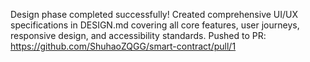 Design phase completed successfully! Created comprehensive UI/UX specifications in DESIGN.md covering all core features, user journeys, responsive design, and accessibility standards. Pushed to PR: https://github.com/ShuhaoZQGG/smart-contract/pull/1
